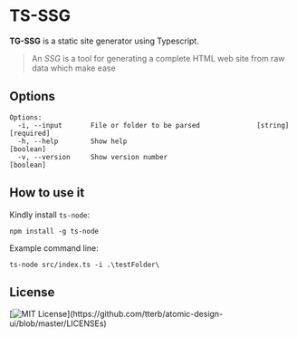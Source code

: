# TS-SSG

**TG-SSG** is a static site generator using Typescript.

> An _SSG_ is a tool for generating a complete HTML web site from raw data which make ease

## Options

```
Options:
  -i, --input       File or folder to be parsed              [string] [required]
  -h, --help        Show help                                          [boolean]
  -v, --version     Show version number                                [boolean]
```

## How to use it

Kindly install `ts-node`:

```
npm install -g ts-node
```

Example command line:

```
ts-node src/index.ts -i .\testFolder\
```

## License

[![MIT License](https://img.shields.io/apm/l/atomic-design-ui.svg?)](https://github.com/tterb/atomic-design-ui/blob/master/LICENSEs)
